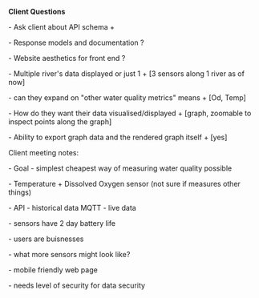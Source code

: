 **Client Questions**

 

\- Ask client about API schema +

\- Response models and documentation ?

\- Website aesthetics for front end ?

\- Multiple river's data displayed or just 1 + [3 sensors along 1 river as of now]

\- can they expand on "other water quality metrics" means + [Od, Temp]

\- How do they want their data visualised/displayed + [graph, zoomable to inspect points along the graph]

\- Ability to export graph data and the rendered graph itself + [yes]


Client meeting notes:

\- Goal - simplest cheapest way of measuring water quality possible

\- Temperature + Dissolved Oxygen sensor (not sure if measures other things)

\- API - historical data MQTT - live data

\- sensors have 2 day battery life

\- users are buisnesses

\- what more sensors might look like?
 
\- mobile friendly web page

\- needs level of security for data security

